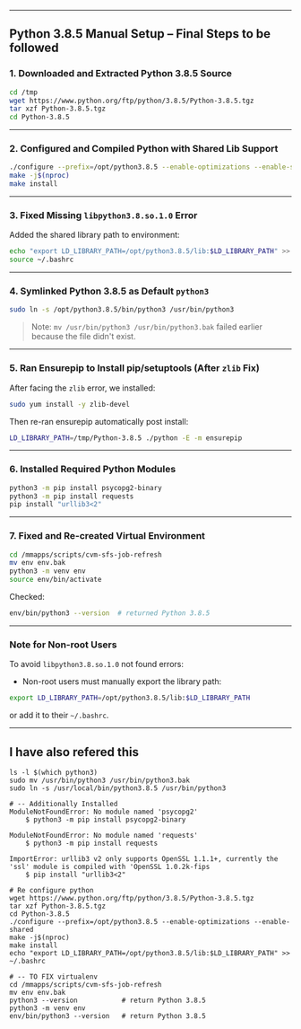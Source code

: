 

---

##  Python 3.8.5 Manual Setup – Final Steps to be followed 

###  1. Downloaded and Extracted Python 3.8.5 Source

```bash
cd /tmp
wget https://www.python.org/ftp/python/3.8.5/Python-3.8.5.tgz
tar xzf Python-3.8.5.tgz
cd Python-3.8.5
```

---

###  2. Configured and Compiled Python with Shared Lib Support

```bash
./configure --prefix=/opt/python3.8.5 --enable-optimizations --enable-shared
make -j$(nproc)
make install
```

---

###  3. Fixed Missing `libpython3.8.so.1.0` Error

Added the shared library path to environment:

```bash
echo "export LD_LIBRARY_PATH=/opt/python3.8.5/lib:$LD_LIBRARY_PATH" >> ~/.bashrc
source ~/.bashrc
```

---

###  4. Symlinked Python 3.8.5 as Default `python3`

```bash
sudo ln -s /opt/python3.8.5/bin/python3 /usr/bin/python3
```

> Note: `mv /usr/bin/python3 /usr/bin/python3.bak` failed earlier because the file didn't exist.

---

###  5. Ran Ensurepip to Install pip/setuptools (After `zlib` Fix)

After facing the `zlib` error, we installed:

```bash
sudo yum install -y zlib-devel
```

Then re-ran ensurepip automatically post install:

```bash
LD_LIBRARY_PATH=/tmp/Python-3.8.5 ./python -E -m ensurepip
```

---

###  6. Installed Required Python Modules

```bash
python3 -m pip install psycopg2-binary
python3 -m pip install requests
pip install "urllib3<2"
```

---

###  7. Fixed and Re-created Virtual Environment

```bash
cd /mmapps/scripts/cvm-sfs-job-refresh
mv env env.bak
python3 -m venv env
source env/bin/activate
```

Checked:

```bash
env/bin/python3 --version  # returned Python 3.8.5
```

---

###  Note for Non-root Users

To avoid `libpython3.8.so.1.0` not found errors:

* Non-root users must manually export the library path:

```bash
export LD_LIBRARY_PATH=/opt/python3.8.5/lib:$LD_LIBRARY_PATH
```

or add it to their `~/.bashrc`.

---


## I have also refered this 

```
ls -l $(which python3)
sudo mv /usr/bin/python3 /usr/bin/python3.bak
sudo ln -s /usr/local/bin/python3.8.5 /usr/bin/python3

# -- Additionally Installed
ModuleNotFoundError: No module named 'psycopg2'
	$ python3 -m pip install psycopg2-binary

ModuleNotFoundError: No module named 'requests'
	$ python3 -m pip install requests

ImportError: urllib3 v2 only supports OpenSSL 1.1.1+, currently the 'ssl' module is compiled with 'OpenSSL 1.0.2k-fips
	$ pip install "urllib3<2"

# Re configure python
wget https://www.python.org/ftp/python/3.8.5/Python-3.8.5.tgz
tar xzf Python-3.8.5.tgz
cd Python-3.8.5
./configure --prefix=/opt/python3.8.5 --enable-optimizations --enable-shared
make -j$(nproc)
make install
echo "export LD_LIBRARY_PATH=/opt/python3.8.5/lib:$LD_LIBRARY_PATH" >> ~/.bashrc

# -- TO FIX virtualenv
cd /mmapps/scripts/cvm-sfs-job-refresh
mv env env.bak
python3 --version           # return Python 3.8.5
python3 -m venv env
env/bin/python3 --version   # return Python 3.8.5
```
